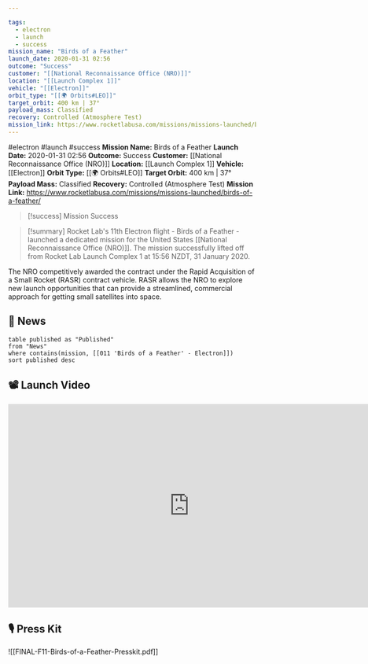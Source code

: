 ```yaml
---

tags:
  - electron
  - launch
  - success
mission_name: "Birds of a Feather"
launch_date: 2020-01-31 02:56
outcome: "Success"
customer: "[[National Reconnaissance Office (NRO)]]"
location: "[[Launch Complex 1]]"
vehicle: "[[Electron]]"
orbit_type: "[[🌍 Orbits#LEO]]"
target_orbit: 400 km | 37°
payload_mass: Classified
recovery: Controlled (Atmosphere Test)
mission_link: https://www.rocketlabusa.com/missions/missions-launched/birds-of-a-feather/
---
```


#electron #launch #success
**Mission Name:** Birds of a Feather
**Launch Date:** 2020-01-31 02:56
**Outcome:** Success
**Customer:** [[National Reconnaissance Office (NRO)]]
**Location:** [[Launch Complex 1]]
**Vehicle:** [[Electron]]
**Orbit Type:** [[🌍 Orbits#LEO]]
**Target Orbit:** 400 km | 37°
**Payload Mass:** Classified
**Recovery:** Controlled (Atmosphere Test)
**Mission Link:** https://www.rocketlabusa.com/missions/missions-launched/birds-of-a-feather/

>[!success] Mission Success

>[!summary] 
Rocket Lab's 11th Electron flight - Birds of a Feather - launched a dedicated mission for the United States [[National Reconnaissance Office (NRO)]]. The mission successfully lifted off from Rocket Lab Launch Complex 1 at 15:56 NZDT, 31 January 2020. 
>
The NRO competitively awarded the contract under the Rapid Acquisition of a Small Rocket (RASR) contract vehicle. RASR allows the NRO to explore new launch opportunities that can provide a streamlined, commercial approach for getting small satellites into space.

## 📰 News
```dataview
table published as "Published"
from "News"
where contains(mission, [[011 'Birds of a Feather' - Electron]])
sort published desc
```

## 📽️ Launch Video

<iframe width="736" height="414" src="https://www.youtube.com/embed/af-PplDIkbc" title="Birds Of A Feather Launch - 01/31/2020" frameborder="0" allow="accelerometer; autoplay; clipboard-write; encrypted-media; gyroscope; picture-in-picture; web-share" referrerpolicy="strict-origin-when-cross-origin" allowfullscreen></iframe>



## 🎙️ Press Kit

![[FINAL-F11-Birds-of-a-Feather-Presskit.pdf]]